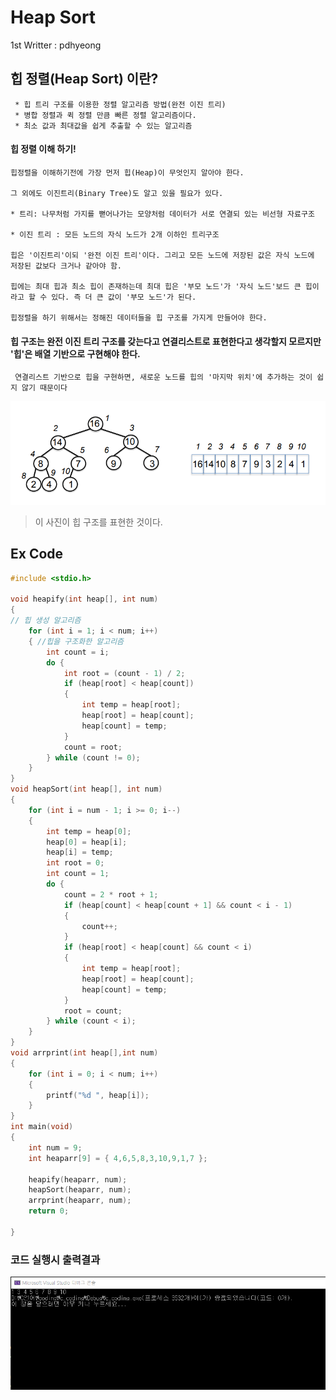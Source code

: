 # Heap Sort
1st Writter : pdhyeong

## 힙 정렬(Heap Sort) 이란?
~~~
 * 힙 트리 구조를 이용한 정렬 알고리즘 방법(완전 이진 트리)
 * 병합 정렬과 퀵 정렬 만큼 빠른 정렬 알고리즘이다.
 * 최소 값과 최대값을 쉽게 추출할 수 있는 알고리즘
~~~

#### 힙 정렬 이해 하기!
~~~
힙정렬을 이해하기전에 가장 먼저 힙(Heap)이 무엇인지 알아야 한다.

그 외에도 이진트리(Binary Tree)도 알고 있을 필요가 있다.

* 트리: 나무처럼 가지를 뻗어나가는 모양처럼 데이터가 서로 연결되 있는 비선형 자료구조

* 이진 트리 : 모든 노드의 자식 노드가 2개 이하인 트리구조

힙은 '이진트리'이되 '완전 이진 트리'이다. 그리고 모든 노드에 저장된 값은 자식 노드에 저장된 값보다 크거나 같아야 함.

힙에는 최대 힙과 최소 힙이 존재하는데 최대 힙은 '부모 노드'가 '자식 노드'보드 큰 힙이라고 할 수 있다. 즉 더 큰 값이 '부모 노드'가 된다.

힙정렬을 하기 위해서는 정해진 데이터들을 힙 구조를 가지게 만들어야 한다.
~~~

#### 힙 구조는 완전 이진 트리 구조를 갖는다고 연결리스트로 표현한다고 생각할지 모르지만 '힙'은 배열 기반으로 구현해야 한다.
	 연결리스트 기반으로 힙을 구현하면, 새로운 노드를 힙의 '마지막 위치'에 추가하는 것이 쉽지 않기 때문이다


![ex_screenshot](./img/heap.png)


> 이 사진이 힙 구조를 표현한 것이다.

## Ex Code
```C
#include <stdio.h>

void heapify(int heap[], int num)
{
// 힙 생성 알고리즘 
	for (int i = 1; i < num; i++)
	{ //힙을 구조화한 알고리즘
		int count = i;
		do {
			int root = (count - 1) / 2;
			if (heap[root] < heap[count])
			{
				int temp = heap[root];
				heap[root] = heap[count];
				heap[count] = temp;
			}
			count = root;
		} while (count != 0);
	}
}
void heapSort(int heap[], int num)
{
	for (int i = num - 1; i >= 0; i--)
	{
		int temp = heap[0];
		heap[0] = heap[i];
		heap[i] = temp;
		int root = 0;
		int count = 1;
		do {
			count = 2 * root + 1;
			if (heap[count] < heap[count + 1] && count < i - 1)
			{
				count++;
			}
			if (heap[root] < heap[count] && count < i)
			{
				int temp = heap[root];
				heap[root] = heap[count];
				heap[count] = temp;
			}
			root = count;
		} while (count < i);
	}
}
void arrprint(int heap[],int num)
{
	for (int i = 0; i < num; i++)
	{
		printf("%d ", heap[i]);
	}
}
int main(void)
{
	int num = 9;
	int heaparr[9] = { 4,6,5,8,3,10,9,1,7 };

	heapify(heaparr, num);
	heapSort(heaparr, num);
	arrprint(heaparr, num);
	return 0;

}
```

### 코드 실행시 출력결과
![ex_screenshot](./img/output.png)
